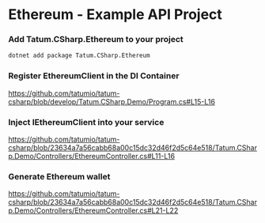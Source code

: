 # Ethereum - Example API Project

### Add Tatum.CSharp.Ethereum to your project

```bash
dotnet add package Tatum.CSharp.Ethereum
```

### Register EthereumClient in the DI Container

https://github.com/tatumio/tatum-csharp/blob/develop/Tatum.CSharp.Demo/Program.cs#L15-L16

### Inject IEthereumClient into your service

https://github.com/tatumio/tatum-csharp/blob/23634a7a56cabb68a00c15dc32d46f2d5c64e518/Tatum.CSharp.Demo/Controllers/EthereumController.cs#L11-L16

### Generate Ethereum wallet

https://github.com/tatumio/tatum-csharp/blob/23634a7a56cabb68a00c15dc32d46f2d5c64e518/Tatum.CSharp.Demo/Controllers/EthereumController.cs#L21-L22
